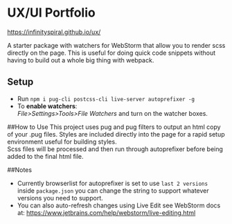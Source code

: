 # UX/UI Portfolio
https://infinityspiral.github.io/ux/

A starter package with watchers for WebStorm that allow you to render scss directly on the page.  This is useful for doing quick code snippets without having to build out a whole big thing with webpack.  

## Setup
- Run `npm i pug-cli postcss-cli live-server autoprefixer -g`
- To **enable watchers**:  
*File>Settings>Tools>File Watchers* and turn on the watcher boxes.

##How to Use
This project uses pug and pug filters to output an html copy of your .pug files. 
Styles are included directly into the page for a rapid setup environment useful for building styles.  
Scss files will be processed and then run through autoprefixer before being added to the final html file.

##Notes
- Currently browserlist for autoprefixer is set to use `last 2 versions` inside `package.json` you can change 
the string to support whatever versions you need to support.
- You can also auto-refresh changes using Live Edit see WebStorm docs at:
https://www.jetbrains.com/help/webstorm/live-editing.html
